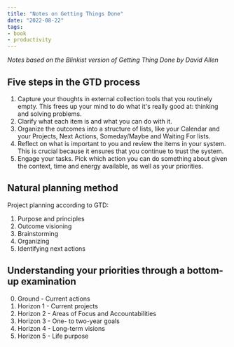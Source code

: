 ```yaml
---
title: "Notes on Getting Things Done"
date: "2022-08-22"
tags:
- book
- productivity
---
```

*Notes based on the Blinkist version of Getting Thing Done by David Allen*
  
## Five steps in the GTD process
1. Capture your thoughts in external collection tools that you routinely empty. This frees up your mind to do what it's really good at: thinking and solving problems.  
2. Clarify what each item is and what you can do with it.  
3. Organize the outcomes into a structure of lists, like your Calendar and your Projects, Next Actions, Someday/Maybe and Waiting For lists.  
4. Reflect on what is important to you and review the items in your system. This is crucial because it ensures that you continue to trust the system.  
5. Engage your tasks. Pick which action you can do something about given the context, time and energy available, as well as your priorities.

## Natural planning method  
Project planning according to GTD:  
1. Purpose and principles  
2. Outcome visioning  
3. Brainstorming  
4. Organizing  
5. Identifying next actions  
  
## Understanding your priorities through a bottom-up examination  
0. Ground - Current actions  
1. Horizon 1 - Current projects  
2. Horizon 2 - Areas of Focus and Accountabilities  
3. Horizon 3 - One- to two-year goals  
4. Horizon 4 - Long-term visions  
5. Horizon 5 - Life purpose